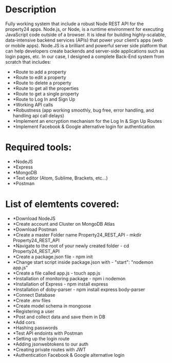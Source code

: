 # Description

Fully working system that include a robust Node REST API for the property24 apps.
Node.js, or Node, is a runtime environment for executing JavaScript code outside of a browser. It is ideal for building highly-scalable, data-intensive backend services (APIs) that power your client’s apps (web or mobile apps). Node.JS is a brilliant and powerful server side platform that can help developers create backends and server-side applications such as login pages, etc. In our case, I designed a complete Back-End system from scratch that includes:
* *Route to add a property
* *Route to edit a property
* *Route to delete a property
* *Route to get all the properties
* *Route to get a single property
* *Route to Log In and Sign Up
* *Working API calls
* *Robustness (app working smoothly, bug free, error handling, and handling api call delays)
* *Implement an encryption mechanism for the Log In & Sign Up Routes
* *Implement Facebook & Google alternative login for authentication

# Required tools:
* *NodeJS
* *Express
* *MongoDB
* *Text editor (Atom, Sublime, Brackets, etc...)
* *Postman

# List of elemtents covered:
* *Download NodeJS
* *Create account and Cluster on MongoDB Atlas
* *Download Postman
* *Create a master Folder name Property24_REST_API - mkdir Property24_REST_API
* *Navigate to the root of your newly created folder - cd Property24_REST_API
* *Create a package.json file - npm init
* *Change start script inside package.json with - "start": "nodemon app.js"
* *Create a file called app.js - touch app.js
* *Installation of monitoring package - npm i nodemon
* *Installation of Express - npm install express
* *Installation of doby-parser - npm install express body-parser
* *Connect Database
* *Create .env files
* *Create model schema in mongoose
* *Registering a user
* *Post and collect data and save them in DB
* *Add cors
* *Hashing passwords
* *Test API endoints with Postman
* *Setting up the login route
* *Adding jsonwebtokens to our auth
* *Creating private routes with JWT
* *Authentication Facebook & Google alternative login 


